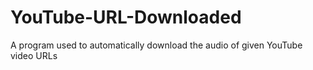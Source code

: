 # YouTube-URL-Downloaded
A program used to automatically download the audio of given YouTube video URLs

